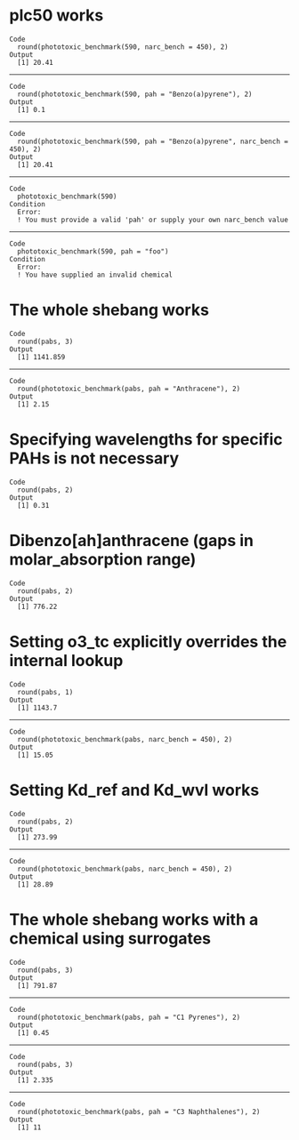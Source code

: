 # plc50 works

    Code
      round(phototoxic_benchmark(590, narc_bench = 450), 2)
    Output
      [1] 20.41

---

    Code
      round(phototoxic_benchmark(590, pah = "Benzo(a)pyrene"), 2)
    Output
      [1] 0.1

---

    Code
      round(phototoxic_benchmark(590, pah = "Benzo(a)pyrene", narc_bench = 450), 2)
    Output
      [1] 20.41

---

    Code
      phototoxic_benchmark(590)
    Condition
      Error:
      ! You must provide a valid 'pah' or supply your own narc_bench value

---

    Code
      phototoxic_benchmark(590, pah = "foo")
    Condition
      Error:
      ! You have supplied an invalid chemical

# The whole shebang works

    Code
      round(pabs, 3)
    Output
      [1] 1141.859

---

    Code
      round(phototoxic_benchmark(pabs, pah = "Anthracene"), 2)
    Output
      [1] 2.15

# Specifying wavelengths for specific PAHs is not necessary

    Code
      round(pabs, 2)
    Output
      [1] 0.31

# Dibenzo[ah]anthracene (gaps in molar_absorption range)

    Code
      round(pabs, 2)
    Output
      [1] 776.22

# Setting o3_tc explicitly overrides the internal lookup

    Code
      round(pabs, 1)
    Output
      [1] 1143.7

---

    Code
      round(phototoxic_benchmark(pabs, narc_bench = 450), 2)
    Output
      [1] 15.05

# Setting Kd_ref and Kd_wvl works

    Code
      round(pabs, 2)
    Output
      [1] 273.99

---

    Code
      round(phototoxic_benchmark(pabs, narc_bench = 450), 2)
    Output
      [1] 28.89

# The whole shebang works with a chemical using surrogates

    Code
      round(pabs, 3)
    Output
      [1] 791.87

---

    Code
      round(phototoxic_benchmark(pabs, pah = "C1 Pyrenes"), 2)
    Output
      [1] 0.45

---

    Code
      round(pabs, 3)
    Output
      [1] 2.335

---

    Code
      round(phototoxic_benchmark(pabs, pah = "C3 Naphthalenes"), 2)
    Output
      [1] 11

